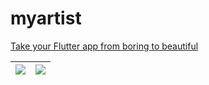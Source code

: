 # myartist
[Take your Flutter app from boring to beautiful](https://codelabs.developers.google.com/codelabs/flutter-boring-to-beautiful)

|[![](https://img.youtube.com/vi/Sq5jWay7irk/0.jpg)](https://www.youtube.com/watch?v=Sq5jWay7irk)|[![](https://img.youtube.com/vi/ixRuIYK-llU/0.jpg)](https://www.youtube.com/shorts/ixRuIYK-llU)|
|----|----|

